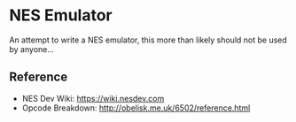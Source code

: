 # NES Emulator
An attempt to write a NES emulator, this more than likely should not be used by anyone...

## Reference

- NES Dev Wiki: https://wiki.nesdev.com
- Opcode Breakdown: http://obelisk.me.uk/6502/reference.html
